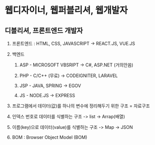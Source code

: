 # 웹디자이너, 웹퍼블리셔, 웹개발자

## 디블리셔, 프론트엔드 개발자

1. 프론트엔드 : HTML, CSS, JAVASCRIPT -> REACT.JS, VUE.JS

2. 백엔드

    1) ASP - MICROSOFT VBSRIPT -> C#, ASP.NET (거의안씀)

    2) PHP - C/C++ (무료) -> CODEIGNITER, LARAVEL

    3) JSP - JAVA, SPRING -> EGOV

    4) JS  - NODE.JS -> EXPRESS

3. 프로그램에서 데이터(값)를 하나의 변수에 정리해두기 위한 구조 = 자료구조

4. 인덱스 번호로 데이터를 식별하는 구조 -> list -> Arrap(배열)

5. 이름(key)으로 데이터(value)를 식별하는 구조 -> Map -> JSON

6. BOM : Browser Object Model (BOM)


